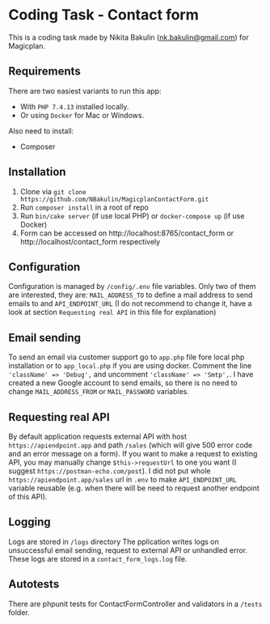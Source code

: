 # Coding Task - Contact form

This is a coding task made by Nikita Bakulin (nk.bakulin@gmail.com) for Magicplan.

## Requirements
There are two easiest variants to run this app:
* With `PHP 7.4.13` installed locally.
* Or using `Docker` for Mac or Windows.

Also need to install:
* Composer

## Installation
1. Clone via `git clone https://github.com/NBakulin/MagicplanContactForm.git`
2. Run `composer install` in a root of repo
3. Run `bin/cake server` (if use local PHP) or `docker-compose up` (if use Docker)
4. Form can be accessed on http://localhost:8765/contact_form or http://localhost/contact_form respectively

## Configuration
Configuration is managed by `/config/.env` file variables. Only two of them are interested, they are: `MAIL_ADDRESS_TO` to define a mail address to send emails to and `API_ENDPOINT_URL` (I do not recommend to change it, have a look at section `Requesting real API` in this file for explanation)

## Email sending
To send an email via customer support go to `app.php` file fore local php installation or to `app_local.php` if you are using docker. Comment the line `'className' => 'Debug',` and uncomment `'className' => 'Smtp',`. I have created a new Google account to send emails, so there is no need to change `MAIL_ADDRESS_FROM` or `MAIL_PASSWORD` variables.

## Requesting real API
By default application requests external API with host `https://apiendpoint.app` and path `/sales` (which will give 500 error code and an error message on a form). If you want to make a request to existing API, you may manually change `$this->requestUrl` to one you want (I suggest `https://postman-echo.com/post`). I did not put whole `https://apiendpoint.app/sales` url in `.env` to make `API_ENDPOINT_URL` variable reusable (e.g. when there will be need to request another endpoint of this API).

## Logging
Logs are stored in `/logs` directory
The pplication writes logs on unsuccessful email sending, request to external API or unhandled error. These logs are stored in a `contact_form_logs.log` file.

## Autotests
There are phpunit tests for ContactFormController and validators in a `/tests` folder.
